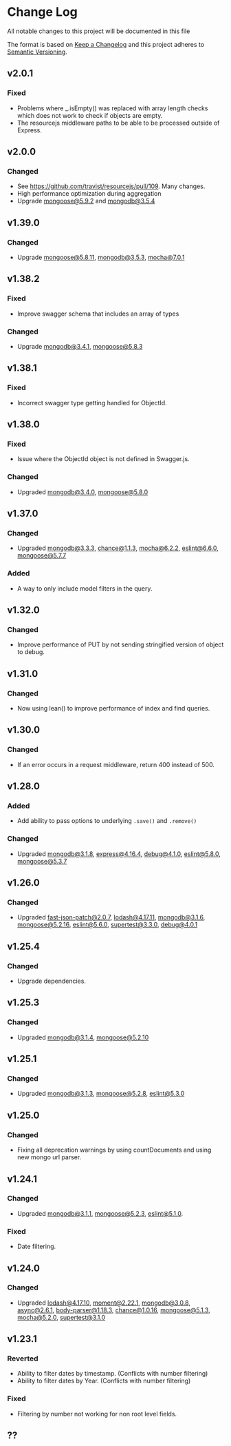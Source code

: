 # Change Log
All notable changes to this project will be documented in this file

The format is based on [Keep a Changelog](http://keepachangelog.com/)
and this project adheres to [Semantic Versioning](http://semver.org/).

## v2.0.1
### Fixed
 - Problems where _.isEmpty() was replaced with array length checks which does not work to check if objects are empty.
 - The resourcejs middleware paths to be able to be processed outside of Express.

## v2.0.0
### Changed
 - See https://github.com/travist/resourcejs/pull/109. Many changes.
 - High performance optimization during aggregation
 - Upgrade mongoose@5.9.2 and mongodb@3.5.4

## v1.39.0
### Changed
 - Upgrade mongoose@5.8.11, mongodb@3.5.3, mocha@7.0.1 

## v1.38.2
### Fixed
 - Improve swagger schema that includes an array of types

### Changed
 - Upgrade mongodb@3.4.1, mongoose@5.8.3

## v1.38.1
### Fixed
 - Incorrect swagger type getting handled for ObjectId.

## v1.38.0
### Fixed
 - Issue where the ObjectId object is not defined in Swagger.js.
 
### Changed
 - Upgraded mongodb@3.4.0, mongoose@5.8.0

## v1.37.0
### Changed
 - Upgraded mongodb@3.3.3, chance@1.1.3, mocha@6.2.2, eslint@6.6.0, mongoose@5.7.7

### Added
 - A way to only include model filters in the query.

## v1.32.0
### Changed
 - Improve performance of PUT by not sending stringified version of object to debug.

## v1.31.0
### Changed
 - Now using lean() to improve performance of index and find queries.

## v1.30.0
### Changed
 - If an error occurs in a request middleware, return 400 instead of 500.

## v1.28.0
### Added
 - Add ability to pass options to underlying `.save()` and `.remove()`

### Changed
 - Upgraded mongodb@3.1.8, express@4.16.4, debug@4.1.0, eslint@5.8.0, mongoose@5.3.7

## v1.26.0
### Changed
 - Upgraded fast-json-patch@2.0.7, lodash@4.17.11, mongodb@3.1.6, mongoose@5.2.16, eslint@5.6.0, supertest@3.3.0, debug@4.0.1

## v1.25.4
### Changed
 - Upgrade dependencies.

## v1.25.3
### Changed
 - Upgraded mongodb@3.1.4, mongoose@5.2.10

## v1.25.1
### Changed
 - Upgraded  mongodb@3.1.3, mongoose@5.2.8, eslint@5.3.0 

## v1.25.0
### Changed
 - Fixing all deprecation warnings by using countDocuments and using new mongo url parser.

## v1.24.1
### Changed
 - Upgraded mongodb@3.1.1, mongoose@5.2.3, eslint@5.1.0.

### Fixed
 - Date filtering.

## v1.24.0
### Changed
 - Upgraded lodash@4.17.10, moment@2.22.1, mongodb@3.0.8, async@2.6.1, body-parser@1.18.3, chance@1.0.16, mongoose@5.1.3, mocha@5.2.0, supertest@3.1.0

## v1.23.1
### Reverted
 - Ability to filter dates by timestamp. (Conflicts with number filtering)
 - Ability to filter dates by Year. (Conflicts with number filtering)

###  Fixed
 - Filtering by number not working for non root level fields.

## ??
